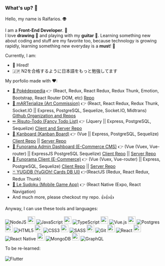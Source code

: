 ### What's up? 👋

Hello, my name is Ralfarios. 👽
  
I am a <b>Front-End Developer</b>. 💪<br> 
I love <b>drawing</b> 🎨 and playing with my <b>guitar</b> 🎸. Learning something new about coding and stuff are my favorite too, because technology is growing rapidly, learning something new everyday is a <b>must</b>! 💪

Currently, I am:
  - 💼 Hired! 
  - 🇯🇵 N2を合格するように日本語をもっと勉強してます
  
My porfolio made with ♥: <br>
- [🎱 Pokédexpedia](https://thepokedexpedia.web.app) 👉 (React, Redux, React Redux, Redux Thunk, Emotion, Bootstrap, React Router DOM, etc) [Repo](https://github.com/Ralfarios/pokedexpedia)
- [🎨 mARTerialize (Art Commission)](https://marterialize.web.app) 👉 (React, React Redux, Redux Thunk, Socket.IO || Express, PostgreSQL, Sequelize, Socket.IO, Midtrans) [Github Organization and Repos](https://github.com/artmart-team)
- [✏ Risuto-Todo (Fancy Todo List)](https://risuto-todo.web.app) 👉 (Jquery || Express, PostgreSQL, Sequelize) [Client and Server Repo](https://github.com/Ralfarios/fancy-todo)
- [📃 Kanboard (Kanban Board)](https://kanboard-ralfarios.web.app) 👉 (Vue || Express, PostgreSQL, Sequelize) [Client Repo](https://github.com/Ralfarios/kanban-client) || [Server Repo](https://github.com/Ralfarios/kanban-server)
- [👤 Funorama Admin Dashboard (E-Commerce CMS)](https://funorama-ralfarios.web.app) 👉 (Vue (Vuex, Vue-router) || ExpressJS PostgreSQL Sequelize) [Client Repo](https://github.com/Ralfarios/ecommerce-client-CMS) || [Server Repo](https://github.com/Ralfarios/ecommerce-server)
- [🛒 Funorama Client (E-Commerce)](https://lefunorama.web.app/) 👉 (Vue (Vuex, Vue-router) || Express, PostgreSQL, Sequelize) [Client Repo](https://github.com/Ralfarios/ecommerce-client-customer) || [Server Repo](https://github.com/Ralfarios/ecommerce-server)
- [🃏 YUGiDB (YuGiOh! Cards DB UI)](https://yugi-db.web.app/) 👉(ReactJS (Redux, React Redux, Redux Thunk)
- [📱 Le Sudoku (Mobile Game App)](https://expo.io/@ralfarios/projects/la-sudoku) 👉 (React Native (Expo, React Navigation)
- And much more, please checkout my repo. 👍👍👍

Anyway, I can use these tools and languages:<br><br>
<img alt="NodeJS" src="https://img.shields.io/badge/node.js%20-%2343853D.svg?&style=for-the-badge&logo=node.js&logoColor=white"/>
<img src="https://upload.wikimedia.org/wikipedia/commons/4/48/BLANK_ICON.png" height="24px">
<img alt="JavaScript" src="https://img.shields.io/badge/javascript%20-%23323330.svg?&style=for-the-badge&logo=javascript&logoColor=%23F7DF1E"/>
<img src="https://upload.wikimedia.org/wikipedia/commons/4/48/BLANK_ICON.png" height="24px">
<img alt="TypeScript" src="https://img.shields.io/badge/typescript%20-%23007ACC.svg?&style=for-the-badge&logo=typescript&logoColor=white"/>
<img src="https://upload.wikimedia.org/wikipedia/commons/4/48/BLANK_ICON.png" height="24px">
<img alt="Vue.js" src="https://img.shields.io/badge/vuejs%20-%2335495e.svg?&style=for-the-badge&logo=vue.js&logoColor=%234FC08D"/>
<img src="https://upload.wikimedia.org/wikipedia/commons/4/48/BLANK_ICON.png" height="24px">
<img alt="Postgres" src ="https://img.shields.io/badge/postgres-%23316192.svg?&style=for-the-badge&logo=postgresql&logoColor=white"/>
<img src="https://upload.wikimedia.org/wikipedia/commons/4/48/BLANK_ICON.png" height="24px">
<img alt="HTML5" src="https://img.shields.io/badge/html5%20-%23E34F26.svg?&style=for-the-badge&logo=html5&logoColor=white"/>
<img src="https://upload.wikimedia.org/wikipedia/commons/4/48/BLANK_ICON.png" height="24px">
<img alt="CSS3" src="https://img.shields.io/badge/css3%20-%231572B6.svg?&style=for-the-badge&logo=css3&logoColor=white"/>
<img src="https://upload.wikimedia.org/wikipedia/commons/4/48/BLANK_ICON.png" height="24px">
<img alt="SASS" src="https://img.shields.io/badge/SASS%20-hotpink.svg?&style=for-the-badge&logo=SASS&logoColor=white"/>
<img src="https://upload.wikimedia.org/wikipedia/commons/4/48/BLANK_ICON.png" height="24px">
<img alt="Git" src="https://img.shields.io/badge/git%20-%23F05033.svg?&style=for-the-badge&logo=git&logoColor=white"/>
<img src="https://upload.wikimedia.org/wikipedia/commons/4/48/BLANK_ICON.png" height="24px">
<img alt="React" src="https://img.shields.io/badge/react%20-%2320232a.svg?&style=for-the-badge&logo=react&logoColor=%2361DAFB"/>
<img src="https://upload.wikimedia.org/wikipedia/commons/4/48/BLANK_ICON.png" height="24px">
<img alt="React Native" src="https://img.shields.io/badge/react_native%20-%2320232a.svg?&style=for-the-badge&logo=react&logoColor=%2361DAFB"/>
<img src="https://upload.wikimedia.org/wikipedia/commons/4/48/BLANK_ICON.png" height="24px">
<img alt="MongoDB" src ="https://img.shields.io/badge/MongoDB-%234ea94b.svg?&style=for-the-badge&logo=mongodb&logoColor=white"/>
<img src="https://upload.wikimedia.org/wikipedia/commons/4/48/BLANK_ICON.png" height="24px">
<img alt="GraphQL" src="https://img.shields.io/badge/-GraphQL-E10098?style=for-the-badge&logo=graphql"/>

To be re-learned:<br><br>
<img alt="Flutter" src="https://img.shields.io/badge/Flutter%20-%2302569B.svg?&style=for-the-badge&logo=Flutter&logoColor=white" />

<!--
**Ralfarios/Ralfarios** is a ✨ _special_ ✨ repository because its `README.md` (this file) appears on your GitHub profile.

Here are some ideas to get you started:

- 🔭 I’m currently working on ...
- 🌱 I’m currently learning ...
- 👯 I’m looking to collaborate on ...
- 🤔 I’m looking for help with ...
- 💬 Ask me about ...
- 📫 How to reach me: ...
- 😄 Pronouns: ...
- ⚡ Fun fact: ...
-->
